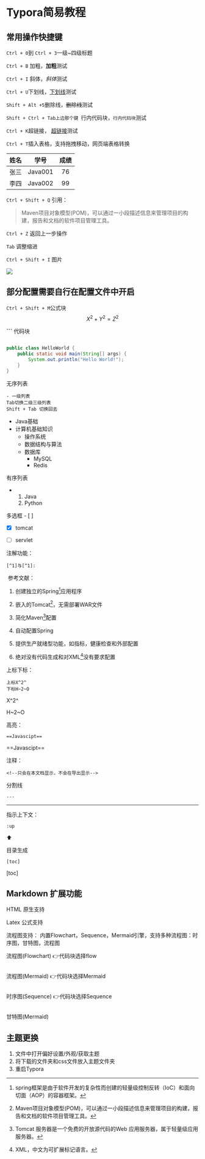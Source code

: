# Typora简易教程

## 常用操作快捷键

``Ctrl + 0``到 ``Ctrl + 3``一级~四级标题

``Ctrl + B`` 加粗，**加粗**测试

``Ctrl + I`` 斜体，*斜体*测试

``Ctrl + U``下划线，<u>下划线</u>测试

``Shift + Alt +5``删除线，~~删除线~~测试

``Shift + Ctrl + Tab上边那个键 ``行内代码块，`行内代码块`测试

`Ctrl + K`超链接， [超链接](https://www.baidu.com)测试

`Ctrl + T`插入表格，支持拖拽移动，网页端表格转换

| 姓名 |  学号   | 成绩 |
| :--: | :-----: | :--: |
| 张三 | Java001 |  76  |
| 李四 | Java002 |  99  |

`Ctrl + Shift + Q` 引用：

> Maven项目对象模型(POM)，可以通过一小段描述信息来管理项目的构建，报告和文档的软件项目管理工具。

`Ctrl + Z` 返回上一步操作

`Tab` 调整缩进

`Ctrl + Shift + I` 图片

<img src="4175162_180626364155_2.jpg" style="zoom:100%;" />



## 部分配置需要自行在配置文件中开启

`Ctrl + Shift + M`公式块
$$
X^2 + Y^2 = Z^2
$$


**```**  代码块

```java

public class HelloWorld {
    public static void main(String[] args) {
        System.out.println("Hello World!");
    }
}
```



无序列表

```
- 一级列表
Tab切换二级三级列表
Shift + Tab 切换回去
```

- Java基础
- 计算机基础知识
  - 操作系统
  - 数据结构与算法
  - 数据库
    - MySQL
    - Redis

有序列表

- 1. Java
  2. Python



多选框  \- [ ] 

- [x] tomcat
- [ ] servlet



注解功能：

```
[^1]与[^1]:
```

​	参考文献：

1. 创建独立的Spring[^1]应用程序

2. 嵌入的Tomcat[^2]，无需部署WAR文件

3. 简化Maven[^3]配置

4. 自动配置Spring
5. 提供生产就绪型功能，如指标，健康检查和外部配置

6. 绝对没有代码生成和对XML[^4]没有要求配置

[^1]: spring框架是由于软件开发的复杂性而创建的轻量级控制反转（IoC）和面向切面（AOP）的容器框架。
[^2]: Maven项目对象模型(POM)，可以通过一小段描述信息来管理项目的构建，报告和文档的软件项目管理工具。
[^3]: Tomcat 服务器是一个免费的开放源代码的Web 应用服务器，属于轻量级应用服务器。
[^4]:XML，中文为可扩展标记语言。



上标下标：

```
上标X^2^
下标H~2~O
```

X^2^

H~2~O



高亮：

```
==Javascipt==
```

==Javascipt==



注释：

```
<!--只会在本文档显示，不会在导出显示-->
```

<!--只会在本文档显示，不会在导出显示-->



分割线

```
---
```

---



指示上下文：

```
:up
```

:arrow_up:



目录生成

```
[toc]
```

[toc]

## Markdown 扩展功能

HTML 原生支持

Latex 公式支持

流程图支持： 内置Flowchart，Sequence，Mermaid引擎，支持多种流程图：时序图，甘特图，流程图



流程图(Flowchart) :point_right:代码块选择flow

```flow

```

流程图(Mermaid) :point_right:代码块选择Mermaid

```Mermaid

```

时序图(Sequence) :point_right:代码块选择Sequence

```sequence

```

甘特图(Mermaid)



## 主题更换

1. 文件​中打开偏好设置/外观/获取主题
2. 将下载的文件夹和css文件放入主题文件夹
3. 重启Typora







